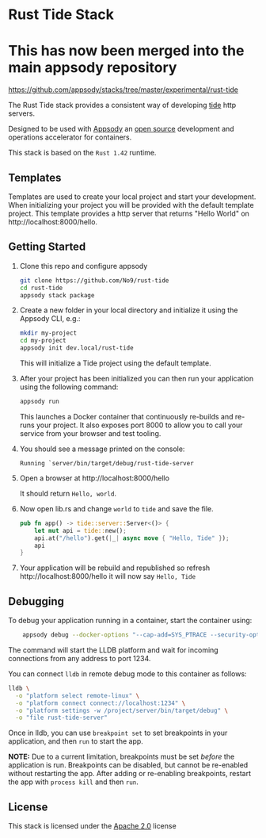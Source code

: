 # Rust Tide Stack
# This has now been merged into the main appsody repository
https://github.com/appsody/stacks/tree/master/experimental/rust-tide 

The Rust Tide stack provides a consistent way of developing [tide](https://github.com/http-rs/tide) http servers.

Designed to be used with [Appsody](https://appsody.dev/) an [open source](https://github.com/appsody/) development and operations accelerator for containers.

This stack is based on the `Rust 1.42` runtime.

## Templates

Templates are used to create your local project and start your development. When initializing your project you will be provided with the default template project. This template provides a http server that returns "Hello World" on http://localhost:8000/hello.

## Getting Started

1. Clone this repo and configure appsody
   ```bash
   git clone https://github.com/No9/rust-tide
   cd rust-tide
   appsody stack package
   ```

1. Create a new folder in your local directory and initialize it using the Appsody CLI, e.g.:

    ```bash
    mkdir my-project
    cd my-project
    appsody init dev.local/rust-tide
    ```
    This will initialize a Tide project using the default template.

1. After your project has been initialized you can then run your application using the following command:

    ```bash
    appsody run
    ```

    This launches a Docker container that continuously re-builds and re-runs your project. It also exposes port 8000 to allow you to call your service from your browser and test tooling.

1. You should see a message printed on the console:

    ```Running `server/bin/target/debug/rust-tide-server```

1. Open a browser at http://localhost:8000/hello 
     
     It should return `Hello, world`.

1. Now open lib.rs and change `world` to `tide` and save the file.

    ```rust
    pub fn app() -> tide::server::Server<()> {    
        let mut api = tide::new();
        api.at("/hello").get(|_| async move { "Hello, Tide" });
        api
    }
    ```

1. Your application will be rebuild and republished so refresh http://localhost:8000/hello it will now say `Hello, Tide`


## Debugging

To debug your application running in a container, start the container using:

```bash
    appsody debug --docker-options "--cap-add=SYS_PTRACE --security-opt seccomp=unconfined"
```

The command will start the LLDB platform and wait for incoming connections from any address to port 1234. 

You can connect `lldb` in remote debug mode to this container as follows:

```bash
lldb \
  -o "platform select remote-linux" \
  -o "platform connect connect://localhost:1234" \
  -o "platform settings -w /project/server/bin/target/debug" \
  -o "file rust-tide-server" 
```

Once in lldb, you can use `breakpoint set` to set breakpoints in your application, and then `run` to start the app.

**NOTE:** Due to a current limitation, breakpoints must be set _before_ the application is run. Breakpoints can be disabled, but cannot be re-enabled without restarting the app. After adding or re-enabling breakpoints, restart the app with `process kill` and then `run`.

## License

This stack is licensed under the [Apache 2.0](./image/LICENSE) license
